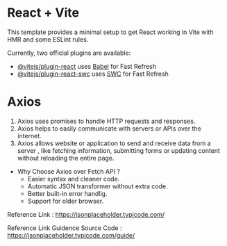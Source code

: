 # React + Vite

This template provides a minimal setup to get React working in Vite with HMR and some ESLint rules.

Currently, two official plugins are available:

- [@vitejs/plugin-react](https://github.com/vitejs/vite-plugin-react/blob/main/packages/plugin-react/README.md) uses [Babel](https://babeljs.io/) for Fast Refresh
- [@vitejs/plugin-react-swc](https://github.com/vitejs/vite-plugin-react-swc) uses [SWC](https://swc.rs/) for Fast Refresh


# Axios

  1. Axios uses promises to handle HTTP requests and responses.
  2. Axios helps to easily communicate with servers or APIs over the internet.
  3. Axios allows website or application to send and receive data from a server , like fetching information, submitting forms or updating content without reloading the entire page.

  - Why Choose Axios over Fetch API ?
    * Easier syntax and cleaner code.
    * Automatic JSON transformer without extra code.
    * Better built-in error handlig.
    * Support for older browser.

  Reference Link : https://jsonplaceholder.typicode.com/

  Reference Link Guidence Source Code : https://jsonplaceholder.typicode.com/guide/